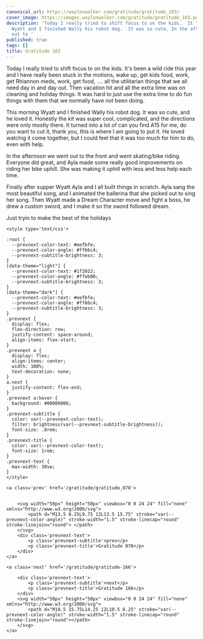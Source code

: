 ```yaml
---
canonical_url: https://waylonwalker.com/gratitude/gratitude_103/
cover_image: https://images.waylonwalker.com/gratitude/gratitude_103.png
description: 'Today I really tried to shift focus to on the kids.  It This morning
  Wyatt and I finished Wally his robot dog.  It was so cute, In the afternoon we went
  out to '
published: true
tags: []
title: Gratitude 103
---
```


Today I really tried to shift focus to on the kids.  It's been a wild ride this year and I have really been stuck in the motions, wake up, get kids food, work, get Rhiannon meds, work, get food, .... all the utilitarian things that we all need day in and day out.  Then vacation hit and all the extra time was on cleaning and holiday things.  It was hard to just use the extra time to do fun things with them that we normally have not been doing.

This morning Wyatt and I finished Wally his robot dog.  It was so cute, and he loved it.  Honestly the kit was super cool, complicated, and the directions were only mostly there.  It turned into a lot of can you find A15 for me, do you want to cut it, thank you, this is where I am going to put it.  He loved watchig it come together, but I could feel that it was too much for him to do, even with help.

In the afternoon we went out to the front and went skating/bike riding. Everyone did great, and Ayla made some really good improvements on riding her bike uphill.  She was making it uphill with less and less help each time.

Finally after supper Wyatt Ayla and I all built things in scratch.  Ayla sang the most beautiful song, and I animated the ballerina that she picked out to sing her song.  Then Wyatt made a Dream Character move and fight a boss, he drew a custom sword, and I make it so the sword followed dream.

Just tryin to make the best of the holidays
<div class='prevnext'>

    <style type='text/css'>

    :root {
      --prevnext-color-text: #eefbfe;
      --prevnext-color-angle: #ff66c4;
      --prevnext-subtitle-brightness: 3;
    }
    [data-theme="light"] {
      --prevnext-color-text: #1f2022;
      --prevnext-color-angle: #ffeb00;
      --prevnext-subtitle-brightness: 3;
    }
    [data-theme="dark"] {
      --prevnext-color-text: #eefbfe;
      --prevnext-color-angle: #ff66c4;
      --prevnext-subtitle-brightness: 3;
    }
    .prevnext {
      display: flex;
      flex-direction: row;
      justify-content: space-around;
      align-items: flex-start;
    }
    .prevnext a {
      display: flex;
      align-items: center;
      width: 100%;
      text-decoration: none;
    }
    a.next {
      justify-content: flex-end;
    }
    .prevnext a:hover {
      background: #00000006;
    }
    .prevnext-subtitle {
      color: var(--prevnext-color-text);
      filter: brightness(var(--prevnext-subtitle-brightness));
      font-size: .8rem;
    }
    .prevnext-title {
      color: var(--prevnext-color-text);
      font-size: 1rem;
    }
    .prevnext-text {
      max-width: 30vw;
    }
    </style>
    
    <a class='prev' href='/gratitude/gratitude_078'>
    

        <svg width="50px" height="50px" viewbox="0 0 24 24" fill="none" xmlns="http://www.w3.org/2000/svg">
            <path d="M13.5 8.25L9.75 12L13.5 15.75" stroke="var(--prevnext-color-angle)" stroke-width="1.5" stroke-linecap="round" stroke-linejoin="round"> </path>
        </svg>
        <div class='prevnext-text'>
            <p class='prevnext-subtitle'>prev</p>
            <p class='prevnext-title'>Gratitude 078</p>
        </div>
    </a>
    
    <a class='next' href='/gratitude/gratitude-166'>
    
        <div class='prevnext-text'>
            <p class='prevnext-subtitle'>next</p>
            <p class='prevnext-title'>Gratitude 166</p>
        </div>
        <svg width="50px" height="50px" viewbox="0 0 24 24" fill="none" xmlns="http://www.w3.org/2000/svg">
            <path d="M10.5 15.75L14.25 12L10.5 8.25" stroke="var(--prevnext-color-angle)" stroke-width="1.5" stroke-linecap="round" stroke-linejoin="round"></path>
        </svg>
    </a>
  </div>
